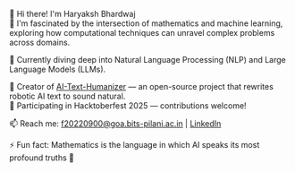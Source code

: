 <!---- 👋 Hi there! I'm Haryaksh Bhardwaj

- 👀 I'm fascinated by the intersection of mathematics and machine learning, exploring how computational approaches can solve complex problems across domains. My work spans from cross-lingual embeddings to AI-driven healthcare solutions.

- 🚀 I’m currently diving deep into Natural Language Processing, with a focus on Large Language Models (LLMs), Retrieval-Augmented Generation (RAG), and Explainable AI (XAI).

- 💞️ I’m looking to collaborate on projects involving LLMs, hallucination analysis, and retrieval-based architectures for more reliable and interpretable AI.

- 📫 How to reach me: f20220900@goa.bits-pilani.ac.in

- ⚡ Fun fact: Mathematics is the language in which AI speaks its most profound truths 📐 --->



👋 Hi there! I'm Haryaksh Bhardwaj  
👀 I'm fascinated by the intersection of mathematics and machine learning, exploring how computational techniques can unravel complex problems across domains.

💞️ Currently diving deep into Natural Language Processing (NLP) and Large Language Models (LLMs).

🧠 Creator of [AI-Text-Humanizer](https://github.com/Haryaksh1/AI-Text-Humanizer) — an open-source project that rewrites robotic AI text to sound natural.  
🎉 Participating in Hacktoberfest 2025 — contributions welcome!

📫 Reach me: f20220900@goa.bits-pilani.ac.in | [LinkedIn](https://www.linkedin.com/in/haryaksh-manuh-bhardwaj/)

⚡ Fun fact: Mathematics is the language in which AI speaks its most profound truths 📐


<!---
- 👋 Hi, I’m @Haryaksh1
- 👀 I’m interested in ...
- 🌱 I’m currently learning ...
- 💞️ I’m looking to collaborate on ...
- 📫 How to reach me ...
--->

<!---
Haryaksh1/Haryaksh1 is a ✨ special ✨ repository because its `README.md` (this file) appears on your GitHub profile.
You can click the Preview link to take a look at your changes.
--->
